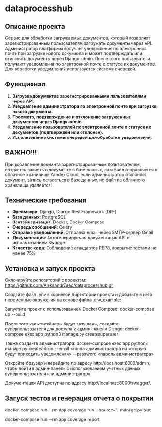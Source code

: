 # dataprocesshub

## Описание проекта
Сервис для обработки загружаемых документов, который позволяет зарегистрированным пользователям загружать документы через API. Администратор платформы получает уведомление по электронной почте при загрузке нового документа и может подтверждать или отклонять документы через Django admin. После этого пользователи получают уведомления по электронной почте о статусе их документов. Для обработки уведомлений используется система очередей.

## Функционал

1. **Загрузка документов зарегистрированными пользователями через API.**
2. **Уведомление администратора по электронной почте при загрузке нового документа.**
3. **Просмотр, подтверждение и отклонение загруженных документов через Django admin.**
4. **Уведомление пользователей по электронной почте о статусе их документов (подтвержден или отклонен).**
5. **Использование системы очередей для обработки уведомлений.** 

## ВАЖНО!!!
При добавление докумнта зарегистрированным пользователем, создается записть о документе в базе данных, сам файл отправляется в облачное хранилище Yandex Cloud, если администратор отклоняет документ, запись остаесться в базе данных, но файл из облачного хранилища удаляется!

## Технические требования

- **Фреймворк**: Django, Django Rest Framework (DRF)
- **База данных**: PostgreSQL
- **Контейнеризация**: Docker, Docker Compose
- **Очередь сообщений**: Celery
- **Отправка уведомлений**: Отправка email через SMTP-сервер Gmail
- **Документация**: Автогенерируемая документация API с использованием Swagger
- **Качество кода**: Соблюдение стандартов PEP8, покрытие тестами не менее 75%

## Установка и запуск проекта

Склонируйте репозиторий с проектом: https://github.com/AleksandrZaec/dataprocesshub.git

Создайте файл .env в корневой директории проекта и добавьте в него переменные окружения на основе файла .env_example:

Запустите проект с использованием Docker Compose: docker-compose up --build

После того как контейнеры будут запущены, создайте суперпользователя для доступа к админ-панели Django: docker-compose exec app python3 manage.py createsuperuser

Также создайте администратора: docker-compose exec app python3 manage.py createadmin --email <почта администратора на которую будут приходить уведомления> --password <пароль администратора>

Откройте браузер и перейдите по адресу http://localhost:8000/admin, чтобы войти в админ-панель с использованием учетных данных суперпользователя или администратора

Документация API доступна по адресу http://localhost:8000/swagger/.

## Запуск тестов и генерация отчета о покрытии

docker-compose run --rm app coverage run --source='.' manage.py test

docker-compose run --rm app coverage report
